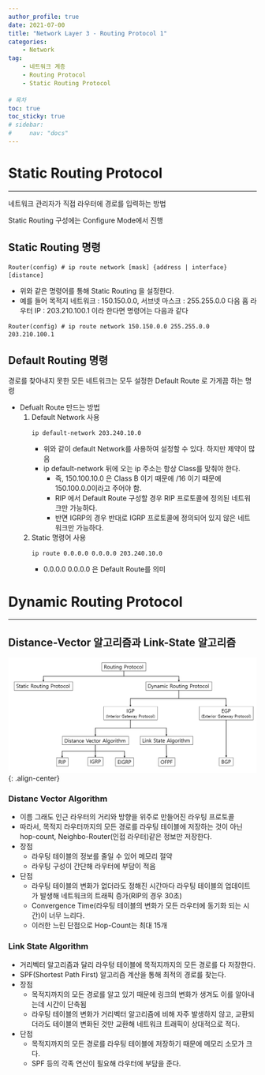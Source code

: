 ```yaml
---
author_profile: true
date: 2021-07-00
title: "Network Layer 3 - Routing Protocol 1"
categories: 
    - Network
tag: 
    - 네트워크 계층
    - Routing Protocol
    - Static Routing Protocol

# 목차
toc: true  
toc_sticky: true 
# sidebar:
#     nav: "docs"
---
```


# Static Routing Protocol

---

네트워크 관리자가 직접 라우터에 경로를 입력하는 방법

Static Routing 구성에는 Configure Mode에서 진행

## Static Routing 명령

```
Router(config) # ip route network [mask] {address | interface} [distance]
```
- 위와 같은 명령어를 통해 Static Routing 을 설정한다.
- 예를 들어 목적지 네트워크 : 150.150.0.0, 서브넷 마스크 : 255.255.0.0 다음 홉 라우터 IP : 203.210.100.1 이라 한다면 명령어는 다음과 같다
```
Router(config) # ip route network 150.150.0.0 255.255.0.0 203.210.100.1
```

## Default Routing 명령

경로를 찾아내지 못한 모든 네트워크는 모두 설정한 Default Route 로 가게끔 하는 명령

- Defualt Route 만드는 방법
    1. Default Network 사용
        ```
        ip default-network 203.240.10.0
        ```
        - 위와 같이 default Network를 사용하여 설정할 수 있다. 하지만 제약이 많음
        - ip default-network 뒤에 오는 ip 주소는 항상 Class를 맞춰야 한다.
            - 즉, 150.100.10.0 은 Class B 이기 때문에 /16 이기 때문에 150.100.0.0이라고 주어야 함.
            - RIP 에서 Default Route 구성할 경우 RIP 프로토콜에 정의된 네트워크만 가능하다.
            - 반면 IGRP의 경우 반대로 IGRP 프로토콜에 정의되어 있지 않은 네트워크만 가능하다.
    2. Static 명령어 사용
        ```
        ip route 0.0.0.0 0.0.0.0 203.240.10.0
        ```
        - 0.0.0.0 0.0.0.0 은 Default Route를 의미 

# Dynamic Routing Protocol

---

## Distance-Vector 알고리즘과 Link-State 알고리즘

![Routing Protocol](/assets/images/Net_Routing_Protocol.png){: .align-center}

### Distanc Vector Algorithm
- 이름 그래도 인근 라우터의 거리와 방향을 위주로 만들어진 라우팅 프로토콜
- 따라서, 목적지 라우터까지의 모든 경로를 라우팅 테이블에 저장하는 것이 아닌 hop-count, Neighbo-Router(인접 라우터)같은 정보만 저장한다.
- 장점
    - 라우팅 테이블의 정보를 줄일 수 있어 메모리 절약
    - 라우팅 구성이 간단해 라우터에 부담이 적음
- 단점
    - 라우팅 테이블의 변화가 없더라도 정해진 시간마다 라우팅 테이블의 업데이트가 발생해 네트워크의 트래픽 증가(RIP의 경우 30초)
    - Convergence Time(라우팅 테이블의 변화가 모든 라우터에 동기화 되는 시간)이 너무 느리다. 
    - 이러한 느린 단점으로 Hop-Count는 최대 15개 

### Link State Algorithm
- 거리벡터 알고리즘과 달리 라우텅 테이블에 목적지까지의 모든 경로를 다 저장한다.
- SPF(Shortest Path First) 알고리즘 계산을 통해 최적의 경로를 찾는다.
- 장점
    - 목적지까지의 모든 경로를 알고 있기 때문에 링크의 변화가 생겨도 이를 알아내는데 시간이 단축됨
    - 라우팅 테이블의 변화가 거리벡터 알고리즘에 비해 자주 발생하지 않고, 교환되더라도 테이블의 변화된 것만 교환해 네트워크 트래픽이 상대적으로 적다.
- 단점
    - 목적지까지의 모든 경로를 라우팅 테이블에 저장하기 때문에 메모리 소모가 크다.
    - SPF 등의 각족 연산이 필요해 라우터에 부담을 준다. 
